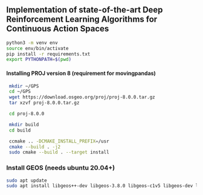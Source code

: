 ## Implementation of state-of-the-art Deep Reinforcement Learning Algorithms for Continuous Action Spaces

```bash
python3 -m venv env
source env/bin/activate
pip install -r requirements.txt
export PYTHONPATH=$(pwd)
```

#### Installing PROJ version 8 (requirement for movingpandas)
```bash
 mkdir ~/GPS
 cd ~/GPS
 wget https://download.osgeo.org/proj/proj-8.0.0.tar.gz
 tar xzvf proj-8.0.0.tar.gz

 cd proj-8.0.0

 mkdir build
 cd build

 ccmake .. -DCMAKE_INSTALL_PREFIX=/usr
 cmake --build . -j2
 sudo cmake --build . --target install
 ```

 ### Install GEOS (needs ubuntu 20.04+)
 ```bash
 sudo apt update
 sudo apt install libgeos++-dev libgeos-3.8.0 libgeos-c1v5 libgeos-dev libgeos-doc
 ```